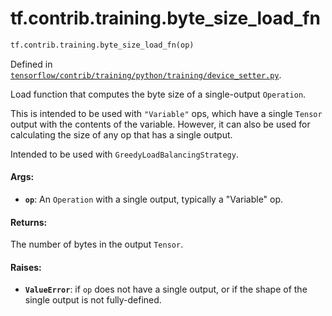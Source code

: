 <div itemscope itemtype="http://developers.google.com/ReferenceObject">
<meta itemprop="name" content="tf.contrib.training.byte_size_load_fn" />
<meta itemprop="path" content="Stable" />
</div>

# tf.contrib.training.byte_size_load_fn

``` python
tf.contrib.training.byte_size_load_fn(op)
```



Defined in [`tensorflow/contrib/training/python/training/device_setter.py`](/code/stable/tensorflow/contrib/training/python/training/device_setter.py).

Load function that computes the byte size of a single-output `Operation`.

This is intended to be used with `"Variable"` ops, which have a single
`Tensor` output with the contents of the variable.  However, it can also be
used for calculating the size of any op that has a single output.

Intended to be used with `GreedyLoadBalancingStrategy`.

#### Args:

* <b>`op`</b>: An `Operation` with a single output, typically a "Variable" op.


#### Returns:

The number of bytes in the output `Tensor`.


#### Raises:

* <b>`ValueError`</b>: if `op` does not have a single output, or if the shape of the
    single output is not fully-defined.